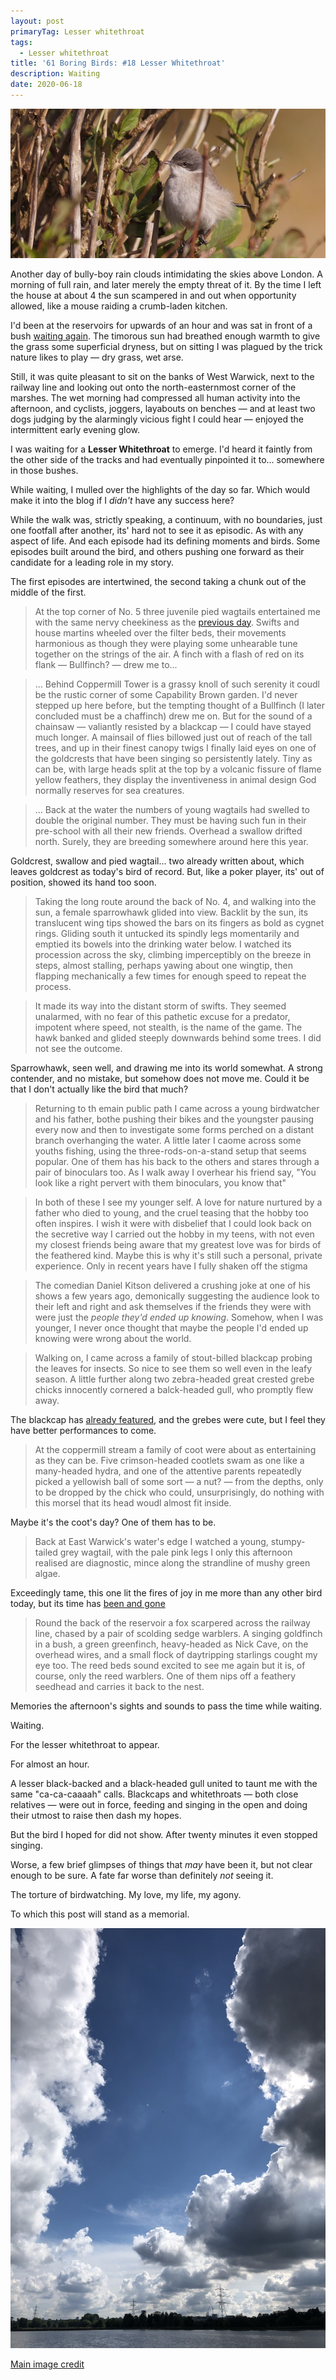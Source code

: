 ```yaml
---
layout: post
primaryTag: Lesser whitethroat
tags:
  - Lesser whitethroat
title: '61 Boring Birds: #18 Lesser Whitethroat'
description: Waiting
date: 2020-06-18
---
```

![lesser whitethroat](/assets/img/lesser-whitethroat.jpg)

Another day of bully-boy rain clouds intimidating the skies above London. A morning of full rain, and later merely the empty threat of it. By the time I left the house at about 4 the sun scampered in and out when opportunity allowed, like a mouse raiding a crumb-laden kitchen.

I'd been at the reservoirs for upwards of an hour and was sat in front of a bush [waiting again](http://www.wheresrhys.co.uk/2020/06/16/reed-warbler.html). The timorous sun had breathed enough warmth to give the grass some superficial dryness, but on sitting I was plagued by the trick nature likes to play &mdash; dry grass, wet arse.

Still, it was quite pleasant to sit on the banks of West Warwick, next to the railway line and looking out onto the north-easternmost corner of the marshes. The wet morning had compressed all human activity into the afternoon, and cyclists, joggers, layabouts on benches &mdash; and at least two dogs judging by the alarmingly vicious fight I could hear &mdash; enjoyed the intermittent early evening glow.

I was waiting for a **Lesser Whitethroat** to emerge. I'd heard it faintly from the other side of the tracks and had eventually pinpointed it to... somewhere in those bushes.

While waiting, I mulled over the highlights of the day so far. Which would make it into the blog if I _didn't_ have any success here?

While the walk was, strictly speaking, a continuum, with no boundaries, just one footfall after another, its' hard not to see it as episodic. As with any aspect of life. And each episode had its defining moments and birds. Some episodes built around the bird, and others pushing one forward as their candidate for a leading role in my story.

The first episodes are intertwined, the second taking a chunk out of the middle of the first.

> At the top corner of No. 5 three juvenile pied wagtails entertained me with the same nervy cheekiness as the [previous day](http://www.wheresrhys.co.uk/2020/06/17/pied-wagtail.html). Swifts and house martins wheeled over the filter beds, their movements harmonious as though they were playing some unhearable tune together on the strings of the air. A finch with a flash of red on its flank &mdash; Bullfinch? &mdash; drew me to...

> ... Behind Coppermill Tower is a grassy knoll of such serenity it coudl be the rustic corner of some Capability Brown garden. I'd never stepped up here before, but the tempting thought of a Bullfinch (I later concluded must be a chaffinch) drew me on. But for the sound of a chainsaw &mdash; valiantly resisted by a blackcap &mdash; I could have stayed much longer. A mainsail of flies billowed just out of reach of the tall trees, and up in their finest canopy twigs I finally laid eyes on one of the goldcrests that have been singing so persistently lately. Tiny as can be, with large heads split at the top by a volcanic fissure of flame yellow feathers, they display the inventiveness in animal design God normally reserves for sea creatures. 

> ... Back at the water the numbers of young wagtails had swelled to double the original number. They must be having such fun in their pre-school with all their new friends. Overhead a swallow drifted north. Surely, they are breeding somewhere around here this year.

Goldcrest, swallow and pied wagtail... two already written about, which leaves goldcrest as today's bird of record. But, like a poker player, its' out of position, showed its hand too soon.

> Taking the long route around the back of No. 4, and walking into the sun, a female sparrowhawk glided into view. Backlit by the sun, its translucent wing tips showed the bars on its fingers as bold as cygnet rings. Gliding south it untucked its spindly legs momentarily and emptied its bowels into the drinking water below. I watched its procession across the sky, climbing imperceptibly on the breeze in steps, almost stalling, perhaps yawing about one wingtip, then flapping mechanically a few times for enough speed to repeat the process. 

> It made its way into the distant storm of swifts. They seemed unalarmed, with no fear of this pathetic excuse for a predator, impotent where speed, not stealth, is the name of the game. The hawk banked and glided steeply downwards behind some trees. I did not see the outcome.

Sparrowhawk, seen well, and drawing me into its world somewhat. A strong contender, and no mistake, but somehow does not move me. Could it be that I don't actually like the bird that much?

> Returning to th emain public path I came across a young birdwatcher and his father, bothe pushing their bikes and the youngster pausing every now and then to investigate some forms perched on a distant branch overhanging the water. A little later I caome across some youths fishing, using the three-rods-on-a-stand setup that seems popular. One of them has his back to the others and stares through a pair of binoculars too. As I walk away I overhear his friend say, "You look like a right pervert with them binoculars, you know that"

> In both of these I see my younger self. A love for nature nurtured by a father who died to young, and the cruel teasing that the hobby too often inspires. I wish it were with disbelief that I could look back on the secretive way I carried out the hobby in my teens, with not even my closest friends being aware that my greatest love was for birds of the feathered kind. Maybe this is why it's still such a personal, private experience. Only in recent years have I fully shaken off the stigma

> The comedian Daniel Kitson delivered a crushing joke at one of his shows a few years ago, demonically suggesting the audience look to their left and right and ask themselves if the friends they were with were just the _people they'd ended up knowing_. Somehow, when I was younger, I never once thought that maybe the people I'd ended up knowing were wrong about the world.

> Walking on, I came across a family of stout-billed blackcap probing the leaves for insects. So nice to see them so well even in the leafy season. A little further along two zebra-headed great crested grebe chicks innocently cornered a balck-headed gull, who promptly flew away.

The blackcap has [already featured](http://www.wheresrhys.co.uk/2020/06/09/blackcap.html), and the grebes were cute, but I feel they have better performances to come.

> At the coppermill stream a family of coot were about as entertaining as they can be. Five crimson-headed cootlets swam as one like a many-headed hydra, and one of the attentive parents repeatedly picked a yellowish ball of some sort &mdash; a nut? &mdash; from the depths, only to be dropped by the chick who could, unsurprisingly, do nothing with this morsel that its head woudl almost fit inside.

Maybe it's the coot's day? One of them has to be.

> Back at East Warwick's water's edge I watched a young, stumpy-tailed grey wagtail, with the pale pink legs I only this afternoon realised are diagnostic, mince along the strandline of mushy green algae. 

Exceedingly tame, this one lit the fires of joy in me more than any other bird today, but its time has [been and gone](http://www.wheresrhys.co.uk/2020/06/08/grey-wagtail.html)

> Round the back of the reservoir a fox scarpered across the railway line, chased by a pair of scolding sedge warblers. A singing goldfinch in a bush, a green greenfinch, heavy-headed as Nick Cave, on the overhead wires, and a small flock of daytripping starlings cought my eye too. The reed beds sound excited to see me again but it is, of course, only the reed warblers. One of them nips off a feathery seedhead and carries it back to the nest.

Memories the afternoon's sights and sounds to pass the time while waiting.

Waiting. 

For the lesser whitethroat to appear.

For almost an hour.

A lesser black-backed and a black-headed gull united to taunt me with the same "ca-ca-caaaah" calls. Blackcaps and whitethroats &mdash; both close relatives &mdash; were out in force, feeding and singing in the open and doing their utmost to raise then dash my hopes.

But the bird I hoped for did not show. After twenty minutes it even stopped singing.

Worse, a few brief glimpses of things that _may_ have been it, but not clear enough to be sure. A fate far worse than definitely _not_ seeing it. 

The torture of birdwatching. My love, my life, my agony.

To which this post will stand as a memorial.

![empty sky](/assets/img/empty-sky.jpg)

[Main image credit](https://www.geograph.org.uk/photo/5138410)
